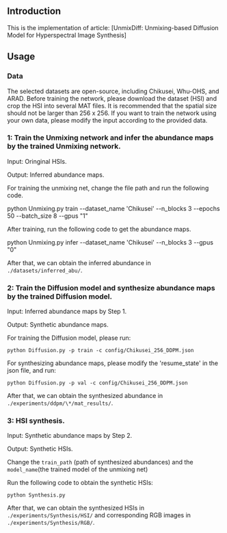 ## Introduction

This is the implementation of article: [UnmixDiff: Unmixing-based Diffusion Model for Hyperspectral Image Synthesis]
## Usage

### Data

The selected datasets are open-source, including Chikusei, Whu-OHS, and ARAD. Before training the network, please download the dataset (HSI) and crop the HSI into several MAT files. It is recommended that the spatial size should not be larger than 256 x 256. If you want to train the network using your own data, please modify the input according to the provided data.

### 1: Train the Unmixing network and infer the abundance maps by the trained Unmixing network.
Input: Oringinal HSIs.

Output: Inferred abundance maps.

For training the unmixing net, change the file path and run the following code.

python Unmixing.py train --dataset_name 'Chikusei' --n_blocks 3 --epochs 50 --batch_size 8 --gpus "1"


After training, run the following code to get the abundance maps. 

python Unmixing.py infer --dataset_name 'Chikusei' --n_blocks 3 --gpus "0"

After that, we can obtain the inferred abundance in `./datasets/inferred_abu/`.

### 2: Train the Diffusion model and synthesize abundance maps by the trained Diffusion model.
Input: Inferred abundance maps by Step 1.

Output: Synthetic abundance maps.

For training the Diffusion model, please run:

`python Diffusion.py -p train -c config/Chikusei_256_DDPM.json`

For synthesizing abundance maps, please modify the 'resume_state' in the json file, and run:

`python Diffusion.py -p val -c config/Chikusei_256_DDPM.json`

After that, we can obtain the synthesized abundance in `./experiments/ddpm/\*/mat_results/`.

### 3: HSI synthesis.
Input: Synthetic abundance maps by Step 2.

Output: Synthetic HSIs.

Change the `train_path` (path of synthesized abundances) and the `model_name`(the trained model of the unmixing net)

Run the following code to obtain the synthetic HSIs:

`python Synthesis.py`

After that, we can obtain the synthesized HSIs in `./experiments/Synthesis/HSI/` and corresponding RGB images in `./experiments/Synthesis/RGB/`.







